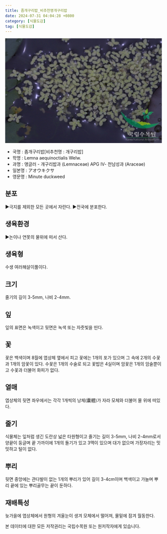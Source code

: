 ```yaml
---
title: 좀개구리밥_비추천명개구리밥
date: 2024-07-31 04:04:28 +0800
category: [식물도감]
tag: [식물도감]
---
```




![좀개구리밥[비추천명 : 개구리밥]](/assets/img/fileUpload/plants/basic/Lemnaceae/Lemna/12007/1_th2.JPG)
- 국명 : 좀개구리밥[비추천명 : 개구리밥]
- 학명 : Lemna aequinoctialis Welw.
- 과명 : 앵글러 - 개구리밥과 (Lemnaceae) APG Ⅳ- 천남성과 (Araceae)
- 일본명 : アオウキクサ
- 영문명 : Minute duckweed


## 분포
▶극지를 제외한 모든 곳에서 자란다.
▶전국에 분포한다.
## 생육환경
▶논이나 연못의 물위에 떠서 산다.
## 생육형
수생 여러해살이풀이다.
## 크기
줄기의 길이 3-5mm, 나비 2-4mm.
## 잎
잎의 표면은 녹색이고 뒷면은 녹색 또는 자줏빛을 띤다.
## 꽃
꽃은 백색이며 8월에 엽상체 옆에서 피고 꽃에는 1개의 포가 있으며 그 속에 2개의 수꽃과 1개의 암꽃이 있다. 수꽃은 1개의 수술로 되고 꽃밥은 4실이며 암꽃은 1개의 암술뿐이고 수꽃과 더불어 화피가 없다.
## 열매
엽상체의 뒷면 좌우에서는 각각 1개씩의 낭체(囊體)가 자라 모체와 더불어 물 위에 떠있다.
## 줄기
식물체는 잎처럼 생긴 도란상 넓은 타원형이고 줄기는 길이 3-5mm, 나비 2-4mm로서 양끝이 둥글며 끝 가까이에 1개의 돌기가 있고 3맥이 있으며 대가 없으며 가장자리는 밋밋하고 털이 없다.
## 뿌리
뒷면 중앙에는 관다발이 없는 1개의 뿌리가 있어 길이 3-4cm이며 백색이고 가늘며 뿌리 끝에 있는 뿌리골무는 끝이 둔하다.
## 재배특성
늦가을에 엽상체에서 원형의 겨울눈이 생겨 모체에서 떨어져, 물밑에 잠겨 월동한다.






본 데이터에 대한 모든 저작권리는 국립수목원 또는 원저작자에게 있습니다.
